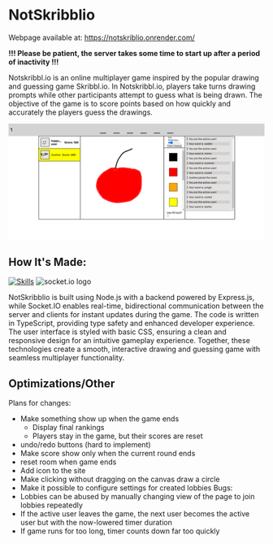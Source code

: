# NotSkribblio

Webpage available at: https://notskriblio.onrender.com/

**!!! Please be patient, the server takes some time to start up after a period of inactivity !!!**

Notskribbl.io is an online multiplayer game inspired by the popular drawing and guessing game Skribbl.io. In Notskribbl.io, players take turns drawing prompts while other participants attempt to guess what is being drawn. The objective of the game is to score points based on how quickly and accurately the players guess the drawings.

![Image ingame](./notskriblio_apple.png)

## How It's Made: 

[![Skills](https://skillicons.dev/icons?i=nodejs,express,js,ts,html,css)](https://skillicons.dev)
<img src="https://socket.io/images/logo.svg" alt="socket.io logo" height="50">

NotSkribblio is built using Node.js with a backend powered by Express.js, while Socket.IO enables real-time, bidirectional communication between the server and clients for instant updates during the game. The code is written in TypeScript, providing type safety and enhanced developer experience. The user interface is styled with basic CSS, ensuring a clean and responsive design for an intuitive gameplay experience. Together, these technologies create a smooth, interactive drawing and guessing game with seamless multiplayer functionality.

## Optimizations/Other

Plans for changes:
- Make something show up when the game ends
   - Display final rankings
   - Players stay in the game, but their scores are reset
- undo/redo buttons (hard to implement)
- Make score show only when the current round ends
- reset room when game ends
- Add icon to the site
- Make clicking without dragging on the canvas draw a circle
- Make it possible to configure settings for created lobbies
Bugs:
- Lobbies can be abused by manually changing view of the page to join lobbies repeatedly
- If the active user leaves the game, the next user becomes the active user but with the now-lowered timer duration
- If game runs for too long, timer counts down far too quickly